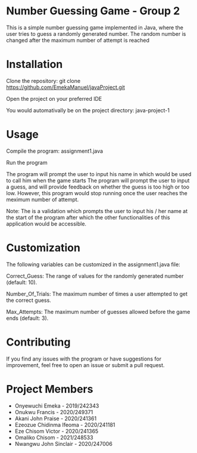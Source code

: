 # Number Guessing Game - Group 2

This is a simple number guessing game implemented in Java, where the user tries to guess a randomly generated number.
The random number is changed after the maximum number of attempt is reached

# Installation

Clone the repository: git clone https://github.com/EmekaManuel/javaProject.git

Open the project on your preferred IDE

You would automativally be on the project directory: java-project-1

# Usage

Compile the program: assignment1.java

Run the program

The program will prompt the user to input his name in which would be used to call him when the game starts
The program will prompt the user to input a guess, and will provide feedback on whether the guess is too high or too low. However, this program would stop running once the user reaches the meximum number of attempt.

Note: The is a validation which prompts the user to input his / her name at the start of the program after which the other functionalities of this application would be accessible.

# Customization

The following variables can be customized in the assignment1.java file:

Correct_Guess: The range of values for the randomly generated number (default: 10).

Number_Of_Trials: The maximum number of times a user attempted to get the correct guess.

Max_Attempts: The maximum number of guesses allowed before the game ends (default: 3).

# Contributing

If you find any issues with the program or have suggestions for improvement, feel free to open an issue or submit a pull request.

# Project Members

- Onyewuchi Emeka - 2019/242343
- Onukwu Francis - 2020/249371
- Akani John Praise - 2020/241361
- Ezeozue Chidinma Ifeoma - 2020/241181
- Eze Chisom Victor - 2020/241365
- Omaliko Chisom - 2021/248533
- Nwangwu John Sinclair - 2020/247006
